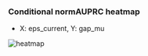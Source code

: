 ### Conditional normAUPRC heatmap

- X: eps_current, Y: gap_mu

![heatmap](/home/elicer/project_0814_2/results/20250819-042643/holdout/conditional_heatmap_eps_current_vs_gap_mu.png)
